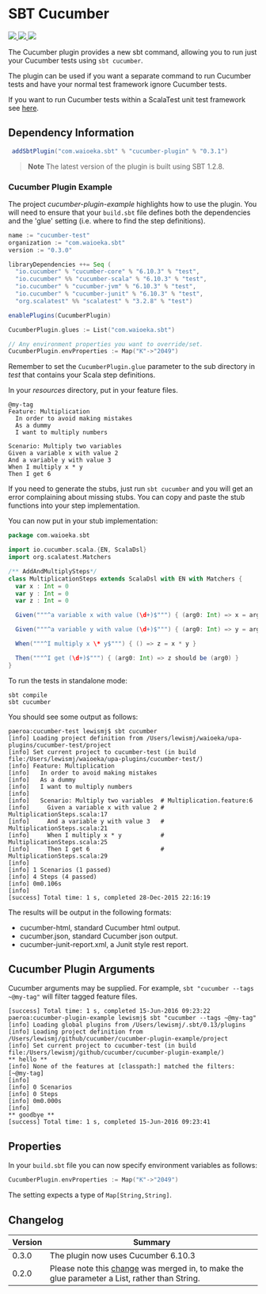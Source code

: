 # SBT Cucumber

<p align="left">
<a href="https://travis-ci.org/sbt/sbt-cucumber">
<img src="https://travis-ci.org/sbt/sbt-cucumber.svg?branch=master"/>
</a>
<a href="https://search.maven.org/#search%7Cga%7C1%7Ca%3A%22cucumber-plugin%22">
<img src="https://maven-badges.herokuapp.com/maven-central/com.waioeka.sbt/cucumber-plugin/badge.svg"/>
</a>
<a href="https://gitter.im/lewismj/cucumber">
<img src="https://badges.gitter.im/Join%20Chat.svg">
</a>
</p>

The Cucumber plugin provides a new sbt command, allowing you to run just your Cucumber tests using `sbt cucumber`.

The plugin can be used if you want a separate command to run Cucumber tests and have your normal test framework ignore Cucumber tests.

If you want to run Cucumber tests within a ScalaTest unit test framework see [here](https://github.com/lewismj/cucumber).

## Dependency Information

```scala
 addSbtPlugin("com.waioeka.sbt" % "cucumber-plugin" % "0.3.1")
```

> **Note** The latest version of the plugin is built using SBT 1.2.8.

### Cucumber Plugin Example

The project _cucumber-plugin-example_ highlights how to use the plugin. You will need to ensure that your `build.sbt` file defines both the dependencies and the 'glue' setting (i.e. where to find the step definitions).

```scala
name := "cucumber-test"
organization := "com.waioeka.sbt"
version := "0.3.0"

libraryDependencies ++= Seq (
  "io.cucumber" % "cucumber-core" % "6.10.3" % "test",
  "io.cucumber" %% "cucumber-scala" % "6.10.3" % "test",
  "io.cucumber" % "cucumber-jvm" % "6.10.3" % "test",
  "io.cucumber" % "cucumber-junit" % "6.10.3" % "test",
  "org.scalatest" %% "scalatest" % "3.2.8" % "test")

enablePlugins(CucumberPlugin)

CucumberPlugin.glues := List("com.waioeka.sbt")

// Any environment properties you want to override/set.
CucumberPlugin.envProperties := Map("K"->"2049")
```

Remember to set the `CucumberPlugin.glue` parameter to the sub directory in *test* that contains your Scala step definitions.

In your *resources* directory, put in your feature files.

```feature
@my-tag
Feature: Multiplication
  In order to avoid making mistakes
  As a dummy
  I want to multiply numbers

Scenario: Multiply two variables
Given a variable x with value 2
And a variable y with value 3
When I multiply x * y
Then I get 6
```

If you need to generate the stubs, just run `sbt cucumber` and you will get an error complaining about missing stubs. You can copy and paste the stub functions into your step implementation.

You can now put in your stub implementation:

```scala
package com.waioeka.sbt

import io.cucumber.scala.{EN, ScalaDsl}
import org.scalatest.Matchers

/** AddAndMultiplySteps*/
class MultiplicationSteps extends ScalaDsl with EN with Matchers {
  var x : Int = 0
  var y : Int = 0
  var z : Int = 0

  Given("""^a variable x with value (\d+)$""") { (arg0: Int) => x = arg0 }

  Given("""^a variable y with value (\d+)$""") { (arg0: Int) => y = arg0 }

  When("""^I multiply x \* y$""") { () => z = x * y }

  Then("""^I get (\d+)$""") { (arg0: Int) => z should be (arg0) }
}
```

To run the tests in standalone mode:

```shell
sbt compile
sbt cucumber
```

You should see some output as follows:

```shell
paeroa:cucumber-test lewismj$ sbt cucumber
[info] Loading project definition from /Users/lewismj/waioeka/upa-plugins/cucumber-test/project
[info] Set current project to cucumber-test (in build file:/Users/lewismj/waioeka/upa-plugins/cucumber-test/)
[info] Feature: Multiplication
[info]   In order to avoid making mistakes
[info]   As a dummy
[info]   I want to multiply numbers
[info]
[info]   Scenario: Multiply two variables  # Multiplication.feature:6
[info]     Given a variable x with value 2 # MultiplicationSteps.scala:17
[info]     And a variable y with value 3   # MultiplicationSteps.scala:21
[info]     When I multiply x * y           # MultiplicationSteps.scala:25
[info]     Then I get 6                    # MultiplicationSteps.scala:29
[info]
[info] 1 Scenarios (1 passed)
[info] 4 Steps (4 passed)
[info] 0m0.106s
[info]
[success] Total time: 1 s, completed 28-Dec-2015 22:16:19
 ```

The results will be output in the following formats:

- cucumber-html, standard Cucumber html output.
- cucumber.json, standard Cucumber json output.
- cucumber-junit-report.xml, a Junit style rest report.

## Cucumber Plugin Arguments

Cucumber arguments may be supplied. For example, `sbt "cucumber --tags ~@my-tag"` will filter tagged feature files.

```shell
[success] Total time: 1 s, completed 15-Jun-2016 09:23:22
paeroa:cucumber-plugin-example lewismj$ sbt "cucumber --tags ~@my-tag"
[info] Loading global plugins from /Users/lewismj/.sbt/0.13/plugins
[info] Loading project definition from /Users/lewismj/github/cucumber/cucumber-plugin-example/project
[info] Set current project to cucumber-test (in build file:/Users/lewismj/github/cucumber/cucumber-plugin-example/)
** hello **
[info] None of the features at [classpath:] matched the filters: [~@my-tag]
[info]
[info] 0 Scenarios
[info] 0 Steps
[info] 0m0.000s
[info]
** goodbye **
[success] Total time: 1 s, completed 15-Jun-2016 09:23:41
```

## Properties

In your `build.sbt` file you can now specify environment variables as follows:

```scala
CucumberPlugin.envProperties := Map("K"->"2049")
```

The setting expects a type of `Map[String,String]`.

## Changelog

| Version | Summary                                                                                                                                           |
|---------|---------------------------------------------------------------------------------------------------------------------------------------------------|
| 0.3.0   | The plugin now uses Cucumber 6.10.3                                                                                                               |
| 0.2.0   | Please note this [change](https://github.com/sbt/sbt-cucumber/pull/4/files) was merged in, to make the glue parameter a List, rather than String. |
